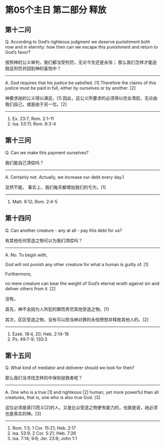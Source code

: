 # 第05个主日 第二部分 释放

## 第十二问

Q. According to God’s righteous judgment
we deserve punishment
both now and in eternity:
how then can we escape this punishment
and return to God’s favor?

按照神的公义审判，我们都当受刑罚，无论今生还是永恒；
那么我们怎样才能逃脱这刑罚并回到神的喜悦中？

---

A. God requires that his justice be satisfied. [1]
Therefore the claims of this justice must be paid in full, either by ourselves or by another. [2]

神要求祂的公义得以满足。[1]
因此，这公义所要求的必须得以完全清偿，无论由我们自己，或是由于另一位。[2]

---

1. Ex. 23:7; Rom. 2:1-11
2. Isa. 53:11; Rom. 8:3-4

## 第十三问

Q. Can we make this payment ourselves?

我们能自己清偿吗？

---

A. Certainly not.
Actually, we increase our debt every day.1

显然不能。
事实上，我们每天都增加我们的亏欠。[1]

---

1. Matt. 6:12; Rom. 2:4-5

## 第十四问

Q. Can another creature - any at all - pay this debt for us?

有其他任何受造之物可以为我们清偿吗？

---

A. No.
To begin with,

God will not punish any other creature
for what a human is guilty of. [1]

Furthermore,

no mere creature can bear the weight
of God’s eternal wrath against sin
and deliver others from it. [2]

没有。

首先，神不会因为人所犯的罪而责罚其他受造之物。[1]

其次，区区受造之物，没有可以担当神对罪的永恒愤怒并释放其他人的。[2]

---

1. Ezek. 18:4, 20; Heb. 2:14-18
2. Ps. 49:7-9; 130:3

## 第十五问

Q. What kind of mediator and deliverer
should we look for then?

那么我们当寻找怎样的中保和拯救者呢？

---

A. One who is a true [1] and righteous [2] human,
yet more powerful than all creatures,
that is, one who is also true God. [3]

这位必须是真[1]而义[2]的人，又是比众受造之物更有能力的，也就是说，祂必须也是真实的神。[3]

---

1. Rom. 1:3; 1 Cor. 15:21; Heb. 2:17
2. Isa. 53:9; 2 Cor. 5:21; Heb. 7:26
3. Isa. 7:14; 9:6; Jer. 23:6; John 1:1

